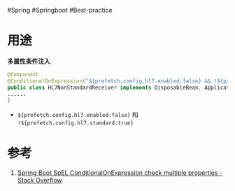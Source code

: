 #Spring #Springboot #Best-practice 

# 用途
**多属性条件注入**
```java
@Component  
@ConditionalOnExpression("${prefetch.config.hl7.enabled:false} && !${prefetch.config.hl7.standard:true}")  
public class HL7NonStandardReceiver implements DisposableBean, ApplicationRunner {
......
}
```
- `${prefetch.config.hl7.enabled:false}` 和 `!${prefetch.config.hl7.standard:true}`


# 参考
1. [Spring Boot SpEL ConditionalOnExpression check multiple properties - Stack Overflow](https://stackoverflow.com/questions/40477251/spring-boot-spel-conditionalonexpression-check-multiple-properties/40497419#40497419)